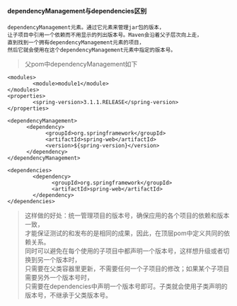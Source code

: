 #### dependencyManagement与dependencies区别
```
dependencyManagement元素。通过它元素来管理jar包的版本，
让子项目中引用一个依赖而不用显示的列出版本号。Maven会沿着父子层次向上走，
直到找到一个拥有dependencyManagement元素的项目，
然后它就会使用在这个dependencyManagement元素中指定的版本号。

```
> 父pom中dependencyManagement如下
```
<modules>
        <module>module1</module>
</modules>
<properties>
        <spring-version>3.1.1.RELEASE</spring-version>
</properties>

<dependencyManagement>
      <dependency>
            <groupId>org.springframework</groupId>
            <artifactId>spring-web</artifactId>
            <version>${spring-version}</version>
      </dependency>
</dependencyManagement>
```
>
```
<dependencies>
        <dependency>
              <groupId>org.springframework</groupId>
              <artifactId>spring-web</artifactId>
        </dependency>
</dependencies>
```
> 这样做的好处：统一管理项目的版本号，确保应用的各个项目的依赖和版本一致，  
才能保证测试的和发布的是相同的成果，因此，在顶层pom中定义共同的依赖关系。  
同时可以避免在每个使用的子项目中都声明一个版本号，这样想升级或者切换到另一个版本时，  
只需要在父类容器里更新，不需要任何一个子项目的修改；如果某个子项目需要另外一个版本号时，  
只需要在dependencies中声明一个版本号即可。子类就会使用子类声明的版本号，不继承于父类版本号。
  
